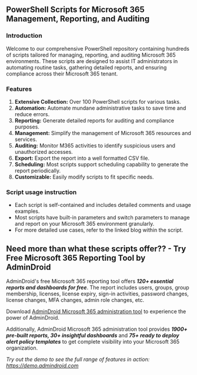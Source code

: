 ## PowerShell Scripts for Microsoft 365 Management, Reporting, and Auditing

### Introduction

Welcome to our comprehensive PowerShell repository containing hundreds of scripts tailored for managing, reporting, and auditing Microsoft 365 environments. These scripts are designed to assist IT administrators in automating routine tasks, gathering detailed reports, and ensuring compliance across their Microsoft 365 tenant.

### Features

1. **Extensive Collection:** Over 100 PowerShell scripts for various tasks.
2. **Automation:** Automate mundane administrative tasks to save time and reduce errors.
3. **Reporting:** Generate detailed reports for auditing and compliance purposes.
4. **Management:** Simplify the management of Microsoft 365 resources and services.
5. **Auditing:** Monitor M365 activities to identify suspicious users and unauthorized accesses.
6. **Export:** Export the report into a well formatted CSV file.
7. **Scheduling:** Most scripts support scheduling capability to generate the report periodically.
6. **Customizable:** Easily modify scripts to fit specific needs.

### Script usage instruction

 - Each script is self-contained and includes detailed comments and usage examples.
 - Most scripts have built-in parameters and switch parameters to manage and report on your Microsoft 365 environment granularly.
 - For more detailed use cases, refer to the linked blog within the script.

## Need more than what these scripts offer?? - **Try Free Microsoft 365 Reporting Tool by AdminDroid**

AdminDroid's free Microsoft 365 reporting tool offers ***120+ essential reports and dashboards for free***. The report includes users, groups, group membership, licenses, license expiry, sign-in activities, password changes, license changes, MFA changes, admin role changes, etc.

Download [AdminDroid Microsoft 365 administration
tool](https://admindroid.com/download?src=GitHub) to experience the power of AdminDroid.

Additionally, AdminDroid Microsoft 365 administration tool provides ***1900+ pre-built reports, 30+ insightful dashboards*** and ***75+ ready to deploy alert policy templates*** to get complete visibility into your Microsoft 365 organization. 


*Try out the demo to see the full range of features in action: <https://demo.admindroid.com>*
 